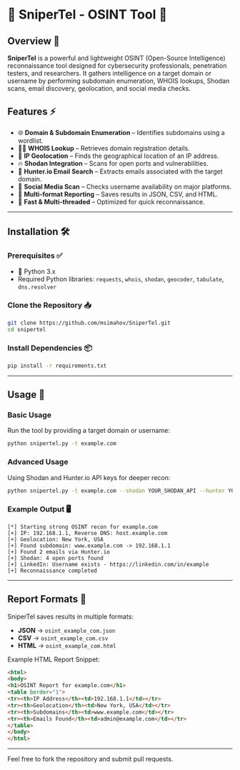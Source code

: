 # 🎯 SniperTel -  OSINT  Tool 🔎

## Overview 📝

**SniperTel** is a powerful and lightweight OSINT (Open-Source Intelligence) reconnaissance tool designed for cybersecurity professionals, penetration testers, and researchers. It gathers intelligence on a target domain or username by performing subdomain enumeration, WHOIS lookups, Shodan scans, email discovery, geolocation, and social media checks.

## Features ⚡

- 🌐 **Domain & Subdomain Enumeration** – Identifies subdomains using a wordlist.
- 🕵️‍♂️ **WHOIS Lookup** – Retrieves domain registration details.
- 📡 **IP Geolocation** – Finds the geographical location of an IP address.
- 🔥 **Shodan Integration** – Scans for open ports and vulnerabilities.
- 📧 **Hunter.io Email Search** – Extracts emails associated with the target domain.
- 📱 **Social Media Scan** – Checks username availability on major platforms.
- 📄 **Multi-format Reporting** – Saves results in JSON, CSV, and HTML.
- 🚀 **Fast & Multi-threaded** – Optimized for quick reconnaissance.

---

## Installation 🛠

### Prerequisites ✅

- 🐍 Python 3.x
- Required Python libraries: `requests`, `whois`, `shodan`, `geocoder`, `tabulate`, `dns.resolver`

### Clone the Repository 📥

```sh
git clone https://github.com/msimahov/SniperTel.git
cd snipertel
```

### Install Dependencies 📦

```sh
pip install -r requirements.txt
```

---

## Usage 🚀

### Basic Usage

Run the tool by providing a target domain or username:

```sh
python snipertel.py -t example.com
```

### Advanced Usage

Using Shodan and Hunter.io API keys for deeper recon:

```sh
python snipertel.py -t example.com --shodan YOUR_SHODAN_API --hunter YOUR_HUNTER_API
```

### Example Output 🖥

```
[*] Starting strong OSINT recon for example.com
[+] IP: 192.168.1.1, Reverse DNS: host.example.com
[+] Geolocation: New York, USA
[+] Found subdomain: www.example.com -> 192.168.1.1
[+] Found 2 emails via Hunter.io
[+] Shodan: 4 open ports found
[+] LinkedIn: Username exists - https://linkedin.com/in/example
[+] Reconnaissance completed
```

---

## Report Formats 📜

SniperTel saves results in multiple formats:

- **JSON** → `osint_example_com.json`
- **CSV** → `osint_example_com.csv`
- **HTML** → `osint_example_com.html`

Example HTML Report Snippet:

```html
<html>
<body>
<h1>OSINT Report for example.com</h1>
<table border="1">
<tr><th>IP Address</th><td>192.168.1.1</td></tr>
<tr><th>Geolocation</th><td>New York, USA</td></tr>
<tr><th>Subdomains</th><td>www.example.com</td></tr>
<tr><th>Emails Found</th><td>admin@example.com</td></tr>
</table>
</body>
</html>
```

---

 
Feel free to fork the repository and submit pull requests. 
